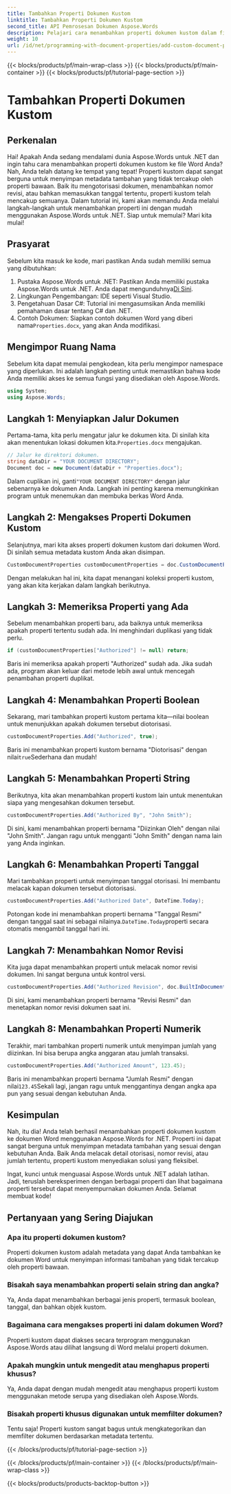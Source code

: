 ```yaml
---
title: Tambahkan Properti Dokumen Kustom
linktitle: Tambahkan Properti Dokumen Kustom
second_title: API Pemrosesan Dokumen Aspose.Words
description: Pelajari cara menambahkan properti dokumen kustom dalam file Word menggunakan Aspose.Words untuk .NET. Ikuti panduan langkah demi langkah kami untuk menyempurnakan dokumen Anda dengan metadata tambahan.
weight: 10
url: /id/net/programming-with-document-properties/add-custom-document-properties/
---
```


{{< blocks/products/pf/main-wrap-class >}}
{{< blocks/products/pf/main-container >}}
{{< blocks/products/pf/tutorial-page-section >}}

# Tambahkan Properti Dokumen Kustom

## Perkenalan

Hai! Apakah Anda sedang mendalami dunia Aspose.Words untuk .NET dan ingin tahu cara menambahkan properti dokumen kustom ke file Word Anda? Nah, Anda telah datang ke tempat yang tepat! Properti kustom dapat sangat berguna untuk menyimpan metadata tambahan yang tidak tercakup oleh properti bawaan. Baik itu mengotorisasi dokumen, menambahkan nomor revisi, atau bahkan memasukkan tanggal tertentu, properti kustom telah mencakup semuanya. Dalam tutorial ini, kami akan memandu Anda melalui langkah-langkah untuk menambahkan properti ini dengan mudah menggunakan Aspose.Words untuk .NET. Siap untuk memulai? Mari kita mulai!

## Prasyarat

Sebelum kita masuk ke kode, mari pastikan Anda sudah memiliki semua yang dibutuhkan:

1.  Pustaka Aspose.Words untuk .NET: Pastikan Anda memiliki pustaka Aspose.Words untuk .NET. Anda dapat mengunduhnya[Di Sini](https://releases.aspose.com/words/net/).
2. Lingkungan Pengembangan: IDE seperti Visual Studio.
3. Pengetahuan Dasar C#: Tutorial ini mengasumsikan Anda memiliki pemahaman dasar tentang C# dan .NET.
4.  Contoh Dokumen: Siapkan contoh dokumen Word yang diberi nama`Properties.docx`, yang akan Anda modifikasi.

## Mengimpor Ruang Nama

Sebelum kita dapat memulai pengkodean, kita perlu mengimpor namespace yang diperlukan. Ini adalah langkah penting untuk memastikan bahwa kode Anda memiliki akses ke semua fungsi yang disediakan oleh Aspose.Words.

```csharp
using System;
using Aspose.Words;
```

## Langkah 1: Menyiapkan Jalur Dokumen

 Pertama-tama, kita perlu mengatur jalur ke dokumen kita. Di sinilah kita akan menentukan lokasi dokumen kita.`Properties.docx` mengajukan.

```csharp
// Jalur ke direktori dokumen.
string dataDir = "YOUR DOCUMENT DIRECTORY";
Document doc = new Document(dataDir + "Properties.docx");
```

 Dalam cuplikan ini, ganti`"YOUR DOCUMENT DIRECTORY"` dengan jalur sebenarnya ke dokumen Anda. Langkah ini penting karena memungkinkan program untuk menemukan dan membuka berkas Word Anda.

## Langkah 2: Mengakses Properti Dokumen Kustom

Selanjutnya, mari kita akses properti dokumen kustom dari dokumen Word. Di sinilah semua metadata kustom Anda akan disimpan.

```csharp
CustomDocumentProperties customDocumentProperties = doc.CustomDocumentProperties;
```

Dengan melakukan hal ini, kita dapat menangani koleksi properti kustom, yang akan kita kerjakan dalam langkah berikutnya.

## Langkah 3: Memeriksa Properti yang Ada

Sebelum menambahkan properti baru, ada baiknya untuk memeriksa apakah properti tertentu sudah ada. Ini menghindari duplikasi yang tidak perlu.

```csharp
if (customDocumentProperties["Authorized"] != null) return;
```

Baris ini memeriksa apakah properti "Authorized" sudah ada. Jika sudah ada, program akan keluar dari metode lebih awal untuk mencegah penambahan properti duplikat.

## Langkah 4: Menambahkan Properti Boolean

Sekarang, mari tambahkan properti kustom pertama kita—nilai boolean untuk menunjukkan apakah dokumen tersebut diotorisasi.

```csharp
customDocumentProperties.Add("Authorized", true);
```

 Baris ini menambahkan properti kustom bernama "Diotorisasi" dengan nilai`true`Sederhana dan mudah!

## Langkah 5: Menambahkan Properti String

Berikutnya, kita akan menambahkan properti kustom lain untuk menentukan siapa yang mengesahkan dokumen tersebut.

```csharp
customDocumentProperties.Add("Authorized By", "John Smith");
```

Di sini, kami menambahkan properti bernama "Diizinkan Oleh" dengan nilai "John Smith". Jangan ragu untuk mengganti "John Smith" dengan nama lain yang Anda inginkan.

## Langkah 6: Menambahkan Properti Tanggal

Mari tambahkan properti untuk menyimpan tanggal otorisasi. Ini membantu melacak kapan dokumen tersebut diotorisasi.

```csharp
customDocumentProperties.Add("Authorized Date", DateTime.Today);
```

 Potongan kode ini menambahkan properti bernama "Tanggal Resmi" dengan tanggal saat ini sebagai nilainya.`DateTime.Today`properti secara otomatis mengambil tanggal hari ini.

## Langkah 7: Menambahkan Nomor Revisi

Kita juga dapat menambahkan properti untuk melacak nomor revisi dokumen. Ini sangat berguna untuk kontrol versi.

```csharp
customDocumentProperties.Add("Authorized Revision", doc.BuiltInDocumentProperties.RevisionNumber);
```

Di sini, kami menambahkan properti bernama "Revisi Resmi" dan menetapkan nomor revisi dokumen saat ini.

## Langkah 8: Menambahkan Properti Numerik

Terakhir, mari tambahkan properti numerik untuk menyimpan jumlah yang diizinkan. Ini bisa berupa angka anggaran atau jumlah transaksi.

```csharp
customDocumentProperties.Add("Authorized Amount", 123.45);
```

 Baris ini menambahkan properti bernama "Jumlah Resmi" dengan nilai`123.45`Sekali lagi, jangan ragu untuk menggantinya dengan angka apa pun yang sesuai dengan kebutuhan Anda.

## Kesimpulan

Nah, itu dia! Anda telah berhasil menambahkan properti dokumen kustom ke dokumen Word menggunakan Aspose.Words for .NET. Properti ini dapat sangat berguna untuk menyimpan metadata tambahan yang sesuai dengan kebutuhan Anda. Baik Anda melacak detail otorisasi, nomor revisi, atau jumlah tertentu, properti kustom menyediakan solusi yang fleksibel.

Ingat, kunci untuk menguasai Aspose.Words untuk .NET adalah latihan. Jadi, teruslah bereksperimen dengan berbagai properti dan lihat bagaimana properti tersebut dapat menyempurnakan dokumen Anda. Selamat membuat kode!

## Pertanyaan yang Sering Diajukan

### Apa itu properti dokumen kustom?
Properti dokumen kustom adalah metadata yang dapat Anda tambahkan ke dokumen Word untuk menyimpan informasi tambahan yang tidak tercakup oleh properti bawaan.

### Bisakah saya menambahkan properti selain string dan angka?
Ya, Anda dapat menambahkan berbagai jenis properti, termasuk boolean, tanggal, dan bahkan objek kustom.

### Bagaimana cara mengakses properti ini dalam dokumen Word?
Properti kustom dapat diakses secara terprogram menggunakan Aspose.Words atau dilihat langsung di Word melalui properti dokumen.

### Apakah mungkin untuk mengedit atau menghapus properti khusus?
Ya, Anda dapat dengan mudah mengedit atau menghapus properti kustom menggunakan metode serupa yang disediakan oleh Aspose.Words.

### Bisakah properti khusus digunakan untuk memfilter dokumen?
Tentu saja! Properti kustom sangat bagus untuk mengkategorikan dan memfilter dokumen berdasarkan metadata tertentu.

{{< /blocks/products/pf/tutorial-page-section >}}

{{< /blocks/products/pf/main-container >}}
{{< /blocks/products/pf/main-wrap-class >}}

{{< blocks/products/products-backtop-button >}}
